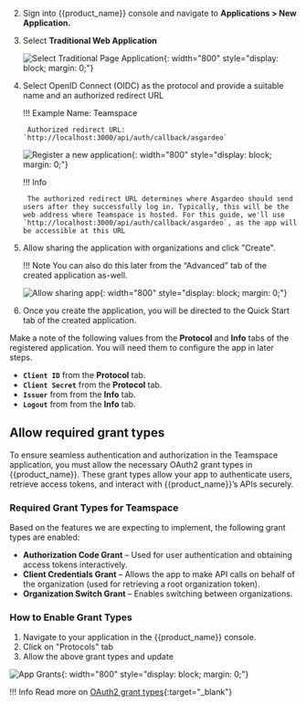 
2. Sign into {{product_name}} console and navigate to **Applications > New Application.**
3. Select **Traditional Web Application**

    ![Select Traditional Page Application]({{base_path}}/assets/img/complete-guides/nextjs-b2b/image3.png){: width="800" style="display: block; margin: 0;"}  

4. Select OpenID Connect (OIDC) as the protocol and provide a suitable name and an authorized redirect URL

    !!! Example
        Name: Teamspace
        
        Authorized redirect URL: `http://localhost:3000/api/auth/callback/asgardeo`

    ![Register a new application]({{base_path}}/assets/img/complete-guides/nextjs-b2b/image4.png){: width="800" style="display: block; margin: 0;"}

    !!! Info

        The authorized redirect URL determines where Asgardeo should send users after they successfully log in. Typically, this will be the web address where Teamspace is hosted. For this guide, we'll use `http://localhost:3000/api/auth/callback/asgardeo`, as the app will be accessible at this URL

5. Allow sharing the application with organizations and click "Create".

    !!! Note
        You can also do this later from the “Advanced” tab of the created application as-well.

    ![Allow sharing app]({{base_path}}/assets/img/complete-guides/nextjs-b2b/image5.png){: width="800" style="display: block; margin: 0;"}

6. Once you create the application, you will be directed to the Quick Start tab of the created application.

Make a note of the following values from the **Protocol** and **Info** tabs of the registered application. You will need them to configure the app in later steps.

- **`Client ID`** from the **Protocol** tab. 
- **`Client Secret`** from the **Protocol** tab. 
- **`Issuer`** from from the **Info** tab.
- **`Logout`** from from the **Info** tab.

## Allow required grant types

To ensure seamless authentication and authorization in the Teamspace application, you must allow the necessary OAuth2 grant types in {{product_name}}. These grant types allow your app to authenticate users, retrieve access tokens, and interact with {{product_name}}’s APIs securely.

### Required Grant Types for Teamspace

Based on the features we are expecting to implement, the following grant types are enabled:

- **Authorization Code Grant** – Used for user authentication and obtaining access tokens interactively.
- **Client Credentials Grant** – Allows the app to make API calls on behalf of the organization (used for retrieving a root organization token).
- **Organization Switch Grant** – Enables switching between organizations.

### How to Enable Grant Types

1. Navigate to your application in the {{product_name}} console.
2. Click on "Protocols" tab
3. Allow the above grant types and update

![App Grants]({{base_path}}/assets/img/complete-guides/nextjs-b2b/image9.png){: width="800" style="display: block; margin: 0;"}  

!!! Info
    Read more on [OAuth2 grant types]({{base_path}}/references/grant-types/){:target="\_blank"}
